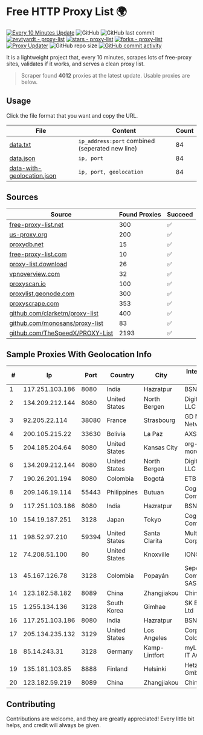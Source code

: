 
# Free HTTP Proxy List 🌍

[![Every 10 Minutes Update](https://github.com/mertguvencli/http-proxy-list/actions/workflows/main.yml/badge.svg?branch=main)](https://github.com/mertguvencli/http-proxy-list/actions/workflows/main.yml)
![GitHub](https://img.shields.io/github/license/mertguvencli/http-proxy-list)
![GitHub last commit](https://img.shields.io/github/last-commit/mertguvencli/http-proxy-list)
[![zevtyardt - proxy-list](https://img.shields.io/static/v1?label=zevtyardt&message=proxy-list&color=blue&logo=github)](https://github.com/zevtyardt/proxy-list "Go to GitHub repo")
[![stars - proxy-list](https://img.shields.io/github/stars/zevtyardt/proxy-list?style=social)](https://github.com/zevtyardt/proxy-list)
[![forks - proxy-list](https://img.shields.io/github/forks/zevtyardt/proxy-list?style=social)](https://github.com/zevtyardt/proxy-list)
[![Proxy Updater](https://github.com/zevtyardt/proxy-list/workflows/Proxy%20Updater/badge.svg)](https://github.com/zevtyardt/proxy-list/actions?query=workflow:"Proxy+Updater")
![GitHub repo size](https://img.shields.io/github/repo-size/zevtyardt/proxy-list)
[![GitHub commit activity](https://img.shields.io/github/commit-activity/m/zevtyardt/proxy-list?logo=commits)](https://github.com/zevtyardt/proxy-list/commits/main)

It is a lightweight project that, every 10 minutes, scrapes lots of free-proxy sites, validates if it works, and serves a clean proxy list.

> Scraper found **4012** proxies at the latest update. Usable proxies are below.

## Usage

Click the file format that you want and copy the URL.

|File|Content|Count|
|----|-------|-----|
|[data.txt](https://raw.githubusercontent.com/mertguvencli/http-proxy-list/main/proxy-list/data.txt)|`ip_address:port` combined (seperated new line)|84|
|[data.json](https://raw.githubusercontent.com/mertguvencli/http-proxy-list/main/proxy-list/data.json)|`ip, port`|84|
|[data-with-geolocation.json](https://raw.githubusercontent.com/mertguvencli/http-proxy-list/main/proxy-list/data-with-geolocation.json)|`ip, port, geolocation`|84|

## Sources

|Source|Found Proxies|Succeed|
|------|-------------|-------|
|[free-proxy-list.net](https://free-proxy-list.net)|300|✅|
|[us-proxy.org](https://www.us-proxy.org)|200|✅|
|[proxydb.net](http://proxydb.net)|15|✅|
|[free-proxy-list.com](https://free-proxy-list.com/?page=&port=&type%5B%5D=http&type%5B%5D=https&up_time=0&search=Search)|10|✅|
|[proxy-list.download](https://www.proxy-list.download/HTTP)|26|✅|
|[vpnoverview.com](https://vpnoverview.com/privacy/anonymous-browsing/free-proxy-servers)|32|✅|
|[proxyscan.io](https://www.proxyscan.io)|100|✅|
|[proxylist.geonode.com](https://proxylist.geonode.com/api/proxy-list?limit=300&page=1&sort_by=lastChecked&sort_type=desc&protocols=http,https)|300|✅|
|[proxyscrape.com](https://api.proxyscrape.com/v2/?request=displayproxies&protocol=http&timeout=10000&country=all&ssl=all&anonymity=all)|353|✅|
|[github.com/clarketm/proxy-list](https://raw.githubusercontent.com/clarketm/proxy-list/master/proxy-list-raw.txt)|400|✅|
|[github.com/monosans/proxy-list](https://raw.githubusercontent.com/monosans/proxy-list/main/proxies/http.txt)|83|✅|
|[github.com/TheSpeedX/PROXY-List](https://raw.githubusercontent.com/TheSpeedX/PROXY-List/master/http.txt)|2193|✅|


## Sample Proxies With Geolocation Info

|#|Ip|Port|Country|City|Internet Service Provider|
|-|--|----|-------|----|-------------------------|
|1|117.251.103.186|8080|India|Hazratpur|BSNL Internet|
|2|134.209.212.144|8080|United States|North Bergen|DigitalOcean, LLC|
|3|92.205.22.114|38080|France|Strasbourg|GD MASS Network|
|4|200.105.215.22|33630|Bolivia|La Paz|AXS Bolivia S. A.|
|5|204.185.204.64|8080|United States|Kansas City|org-morenet.more.net|
|6|134.209.212.144|8080|United States|North Bergen|DigitalOcean, LLC|
|7|190.26.201.194|8080|Colombia|Bogotá|ETB - Colombia|
|8|209.146.19.114|55443|Philippines|Butuan|Cogent Communications|
|9|117.251.103.186|8080|India|Hazratpur|BSNL Internet|
|10|154.19.187.251|3128|Japan|Tokyo|Cogent Communications|
|11|198.52.97.210|59394|United States|Santa Clarita|Multacom Corporation|
|12|74.208.51.100|80|United States|Knoxville|IONOS SE|
|13|45.167.126.78|3128|Colombia|Popayán|Sepcom Comunicaciones SAS|
|14|123.182.58.182|8089|China|Zhangjiakou|Chinanet|
|15|1.255.134.136|3128|South Korea|Gimhae|SK Broadband Co Ltd|
|16|117.251.103.186|8080|India|Hazratpur|BSNL Internet|
|17|205.134.235.132|3129|United States|Los Angeles|Corporate Colocation Inc|
|18|85.14.243.31|3128|Germany|Kamp-Lintfort|myLoc managed IT AG|
|19|135.181.103.85|8888|Finland|Helsinki|Hetzner Online GmbH|
|20|123.182.59.219|8089|China|Zhangjiakou|Chinanet|



## Contributing

Contributions are welcome, and they are greatly appreciated! Every
little bit helps, and credit will always be given.

